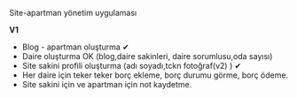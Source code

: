 
Site-apartman yönetim uygulaması

**V1**

- Blog - apartman oluşturma ✔
- Daire oluşturma OK (blog,daire sakinleri, daire sorumlusu,oda sayısı) 
- Site sakini profili oluşturma (adı soyadı,tckn fotoğraf(v2) )   ✔ 
- Her daire için teker teker borç ekleme, borç durumu görme, borç ödeme.
- Site sakini için ve apartman için not kaydetme.

